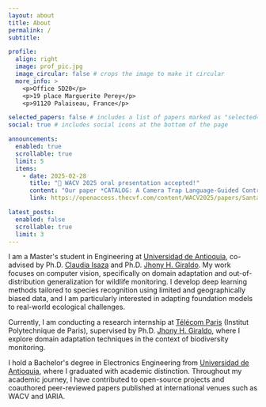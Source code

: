 ```yaml
---
layout: about
title: About
permalink: /
subtitle:

profile:
  align: right
  image: prof_pic.jpg
  image_circular: false # crops the image to make it circular
  more_info: >
    <p>Office 5D20</p>
    <p>19 place Marguerite Perey</p>
    <p>91120 Palaiseau, France</p>

selected_papers: false # includes a list of papers marked as "selected={true}"
social: true # includes social icons at the bottom of the page

announcements:
  enabled: true
  scrollable: true
  limit: 5
  items:
    - date: 2025-02-28
      title: "🎤 WACV 2025 oral presentation accepted!"
      content: "Our paper *CATALOG: A Camera Trap Language-Guided Contrastive Learning Model* was accepted as an **oral presentation** at WACV 2025 (top 8%)."
      link: https://openaccess.thecvf.com/content/WACV2025/papers/Santamaria_CATALOG_A_Camera_Trap_Language-Guided_Contrastive_Learning_Model_WACV_2025_paper.pdf

latest_posts:
  enabled: false
  scrollable: true
  limit: 3
---
```


I am a Master's student in Engineering at [Universidad de Antioquia](https://udea.edu.co), co-advised by Ph.D. [Claudia Isaza](https://scholar.google.com/citations?user=YIjG09oAAAAJ&hl=es) and Ph.D. [Jhony H. Giraldo](https://jhonygiraldo.github.io/). My work focuses on computer vision, specifically on domain adaptation and out-of-distribution generalization for wildlife monitoring. I develop deep learning methods tailored to species recognition using limited and geographically biased data, and I am particularly interested in adapting foundation models to real-world ecological challenges.

Currently, I am conducting a research internship at [Télécom Paris](https://www.telecom-paris.fr/) (Institut Polytechnique de Paris), supervised by Ph.D. [Jhony H. Giraldo](https://jhonygiraldo.github.io/), where I explore domain adaptation techniques in the context of biodiversity monitoring.

I hold a Bachelor's degree in Electronics Engineering from [Universidad de Antioquia](https://udea.edu.co), where I graduated with academic distinction. Throughout my academic journey, I have contributed to open-source projects and coauthored peer-reviewed papers published at international venues such as WACV and IARIA.
